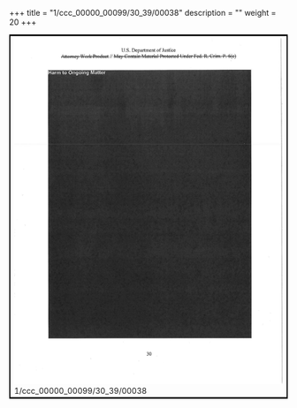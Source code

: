 +++
title = "1/ccc_00000_00099/30_39/00038"
description = ""
weight = 20
+++

<table style="border:2px solid black;max-width:800px;max-height:800px;" 
><tr><td>
<img class="center-fit-jpg"
src="/jpg_/jpg_mueller_report_searchable_038.jpg">
1/ccc_00000_00099/30_39/00038
</img></td></tr></table>
